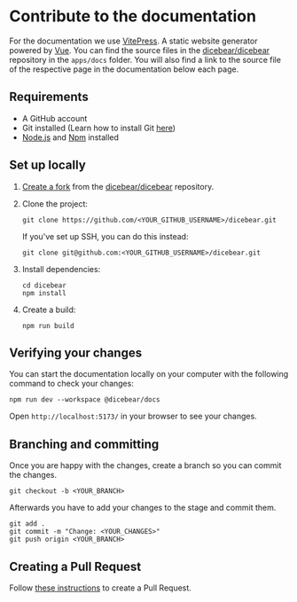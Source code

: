 # Contribute to the documentation

For the documentation we use [VitePress](https://vitepress.vuejs.org/). A static
website generator powered by [Vue](https://vuejs.org/). You can find the source
files in the [dicebear/dicebear](https://github.com/dicebear/dicebear)
repository in the `apps/docs` folder. You will also find a link to the source
file of the respective page in the documentation below each page.

## Requirements

- A GitHub account
- Git installed (Learn how to install Git
  [here](https://git-scm.com/book/en/v2/Getting-Started-Installing-Git))
- [Node.js](https://nodejs.dev/en/) and
  [Npm](https://docs.npmjs.com/downloading-and-installing-node-js-and-npm)
  installed

## Set up locally

1. [Create a fork](https://help.github.com/en/articles/fork-a-repo) from the
   [dicebear/dicebear](https://github.com/dicebear/dicebear) repository.

2. Clone the project:

   ```
   git clone https://github.com/<YOUR_GITHUB_USERNAME>/dicebear.git
   ```

   If you've set up SSH, you can do this instead:

   ```
   git clone git@github.com:<YOUR_GITHUB_USERNAME>/dicebear.git
   ```

3. Install dependencies:

   ```
   cd dicebear
   npm install
   ```

4. Create a build:

   ```
   npm run build
   ```

## Verifying your changes

You can start the documentation locally on your computer with the following
command to check your changes:

```
npm run dev --workspace @dicebear/docs
```

Open `http://localhost:5173/` in your browser to see your changes.

## Branching and committing

Once you are happy with the changes, create a branch so you can commit the
changes.

```
git checkout -b <YOUR_BRANCH>
```

Afterwards you have to add your changes to the stage and commit them.

```
git add .
git commit -m "Change: <YOUR_CHANGES>"
git push origin <YOUR_BRANCH>
```

## Creating a Pull Request

Follow
[these instructions](https://docs.github.com/en/github/collaborating-with-pull-requests/proposing-changes-to-your-work-with-pull-requests/creating-a-pull-request-from-a-fork)
to create a Pull Request.
